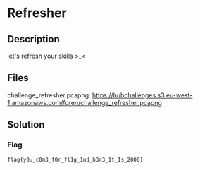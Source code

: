 # Refresher

## Description
let's refresh your skills  >_<

## Files
challenge_refresher.pcapng: https://hubchallenges.s3.eu-west-1.amazonaws.com/foren/challenge_refresher.pcapng

## Solution

### Flag
```
flag{y0u_c0m3_f0r_fl1g_1nd_h3r3_1t_1s_2000}
```